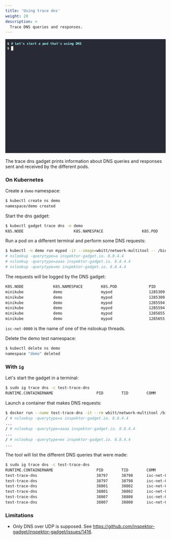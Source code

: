 ```yaml
---
title: 'Using trace dns'
weight: 20
description: >
  Trace DNS queries and responses.
---
```


![Screencast of the trace dns gadget](dns.gif)

The trace dns gadget prints information about DNS queries and responses sent
and received by the different pods.

### On Kubernetes

Create a `demo` namespace:

```bash
$ kubectl create ns demo
namespace/demo created
```

Start the dns gadget:

```bash
$ kubectl gadget trace dns -n demo
K8S.NODE                      K8S.NAMESPACE                 K8S.POD                       QR NAMESERVER      TYPE      QTYPE      NAME
```

Run a pod on a different terminal and perform some DNS requests:

```bash
$ kubectl -n demo run mypod -it --image=wbitt/network-multitool -- /bin/sh
# nslookup -querytype=a inspektor-gadget.io. 8.8.4.4
# nslookup -querytype=aaaa inspektor-gadget.io. 8.8.4.4
# nslookup -querytype=mx inspektor-gadget.io. 8.8.4.4
```

The requests will be logged by the DNS gadget:

```bash
K8S.NODE             K8S.NAMESPACE        K8S.POD              PID         TID         COMM        QR NAMESERVER      TYPE      QTYPE      NAME                RCODE
minikube             demo                 mypod                1285309     1285310     isc-net-00… Q  8.8.4.4         OUTGOING  A          inspektor-gadget.i…
minikube             demo                 mypod                1285309     1285310     isc-net-00… R  8.8.4.4         HOST      A          inspektor-gadget.i… No Error
minikube             demo                 mypod                1285594     1285595     isc-net-00… Q  8.8.4.4         OUTGOING  AAAA       inspektor-gadget.i…
minikube             demo                 mypod                1285594     1285595     isc-net-00… R  8.8.4.4         HOST      AAAA       inspektor-gadget.i… No Error
minikube             demo                 mypod                1285655     1285656     isc-net-00… Q  8.8.4.4         OUTGOING  MX         inspektor-gadget.i…
minikube             demo                 mypod                1285655     1285656     isc-net-00… R  8.8.4.4         HOST      MX         inspektor-gadget.i… No Error
```

`isc-net-0000` is the name of one of the nslookup threads.

Delete the demo test namespace:

```bash
$ kubectl delete ns demo
namespace "demo" deleted
```

### With `ig`

Let's start the gadget in a terminal:

```bash
$ sudo ig trace dns -c test-trace-dns
RUNTIME.CONTAINERNAME                   PID        TID        COMM             QR TYPE      QTYPE      NAME                                   RCODE                NUMANSW…
```

Launch a container that makes DNS requests:

```bash
$ docker run --name test-trace-dns -it --rm wbitt/network-multitool /bin/sh
/ # nslookup -querytype=a inspektor-gadget.io. 8.8.4.4
...
/ # nslookup -querytype=aaaa inspektor-gadget.io. 8.8.4.4
...
/ # nslookup -querytype=mx inspektor-gadget.io. 8.8.4.4
...
```

The tool will list the different DNS queries that were made:

```bash
$ sudo ig trace dns -c test-trace-dns
RUNTIME.CONTAINERNAME                   PID        TID        COMM             QR TYPE      QTYPE      NAME                                   RCODE                NUMANSW…
test-trace-dns                          38797      38798      isc-net-0000     Q  OUTGOING  A          inspektor-gadget.io.                                        0
test-trace-dns                          38797      38798      isc-net-0000     R  HOST      A          inspektor-gadget.io.                   No Error             2
test-trace-dns                          38801      38802      isc-net-0000     Q  OUTGOING  AAAA       inspektor-gadget.io.                                        0
test-trace-dns                          38801      38802      isc-net-0000     R  HOST      AAAA       inspektor-gadget.io.                   No Error             2
test-trace-dns                          38807      38808      isc-net-0000     Q  OUTGOING  MX         inspektor-gadget.io.                                        0
test-trace-dns                          38807      38808      isc-net-0000     R  HOST      MX         inspektor-gadget.io.                   No Error             3
```

### Limitations

- Only DNS over UDP is supposed. See https://github.com/inspektor-gadget/inspektor-gadget/issues/1416.
